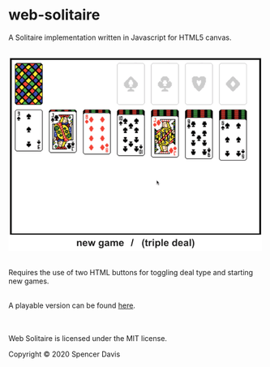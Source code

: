 # web-solitaire
A Solitaire implementation written in Javascript for HTML5 canvas.
<br /><br />

![Gameplay Demo](demo/solitaire-gameplay.gif)
<br /><br />

Requires the use of two HTML buttons for toggling deal type and starting new games.
<br /><br />

A playable version can be found [here](https://www.strdavis.com/solitaire/).
<br /><br /><br />

Web Solitaire is licensed under the MIT license.

Copyright © 2020 Spencer Davis
